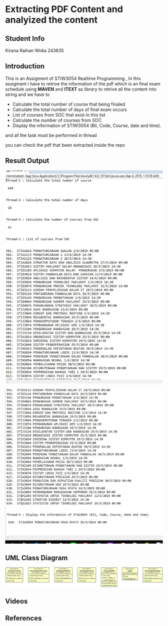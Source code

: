 # Extracting PDF Content and analyized the content

## Student Info 
Kirana Raihan Widia 243835

## Introduction

 This is an Assigment of STIW3054 Realtime Programming , In this assigment i have to retrive the information of the pdf which is an final exam schedule 
 using **MAVEN** and **ITEXT** as library to retrive all the content into string and we have to 
 
 - Calculate the total number of course that being finaled 
 - Calculate the total number of days of final exam occurs
 - List of courses from SOC that exist in this list 
 - Calculate the number of courses from SOC 
 - Display the information of STIW3054 (Bil, Code, Course, date and time).
 
 and all the task must be performed in thread 
 
 you can check the pdf that been extracted inside the repo 


## Result Output

![image](https://github.com/raihanwidia/243835-STIW3054-A182-A2/blob/master/Captured%20(1).JPG)

![image](https://github.com/raihanwidia/243835-STIW3054-A182-A2/blob/master/Captured%20(2).JPG)

## UML Class Diagram

![image](https://github.com/raihanwidia/243835-STIW3054-A182-A2/blob/master/ClassDiagram.png)

## Videos


## References



